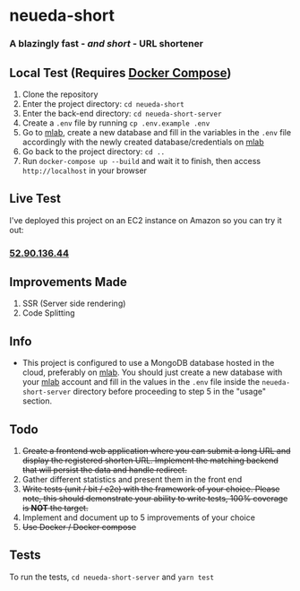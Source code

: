 # neueda-short

### A blazingly fast - *and short* - URL shortener

## Local Test (Requires [Docker Compose](https://docs.docker.com/compose/install/))

1. Clone the repository
2. Enter the project directory: `cd neueda-short`
3. Enter the back-end directory: `cd neueda-short-server`
4. Create a `.env` file by running `cp .env.example .env`
5. Go to [mlab](https://mlab.com), create a new database and fill in the variables in the `.env` file accordingly with the newly created database/credentials on [mlab](https://mlab.com)
6. Go back to the project directory: `cd ..`
7. Run `docker-compose up --build` and wait it to finish, then access `http://localhost` in your browser

## Live Test

I've deployed this project on an EC2 instance on Amazon so you can try it out:
### [52.90.136.44](http://52.90.136.44)

## Improvements Made
1. SSR (Server side rendering)
2. Code Splitting

## Info
- This project is configured to use a MongoDB database hosted in the cloud, preferably on [mlab](https://mlab.com). You should just create a new database with your [mlab](https://mlab.com) account and fill in the values in the `.env` file inside the `neueda-short-server` directory before proceeding to step 5 in the "usage" section.

## Todo

1. ~~Create a frontend web application where you can submit a long URL and display the registered shorten URL. Implement the matching backend that will persist the data and handle redirect.~~
2. Gather different statistics and present them in the front end
3. ~~Write tests (unit / bit / e2e) with the framework of your choice.
  Please note, this should demonstrate your ability to write tests, 100% coverage is **NOT** the target.~~
4. Implement and document up to 5 improvements of your choice
5. ~~Use Docker / Docker compose~~

## Tests

To run the tests, `cd neueda-short-server` and `yarn test`

